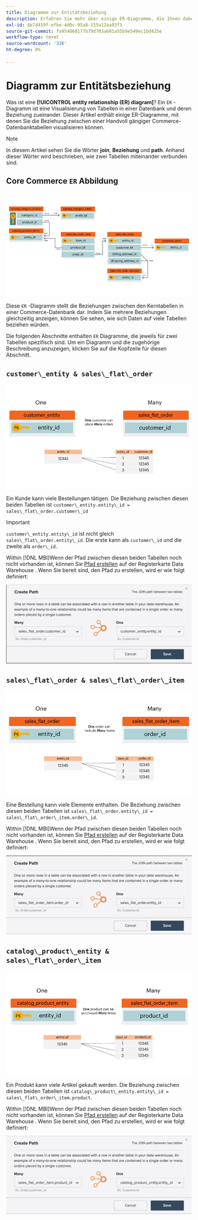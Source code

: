 ```yaml
---
title: Diagramme zur Entitätsbeziehung
description: Erfahren Sie mehr über einige ER-Diagramme, die Ihnen dabei helfen, die Beziehung zwischen einer Handvoll gängiger Commerce-Datenbanktabellen zu visualisieren.
exl-id: de7d419f-efbe-4d0c-95a8-155a12aa93f3
source-git-commit: fa954868177b79d703a601a55b9e549ec1bd425e
workflow-type: tm+mt
source-wordcount: '326'
ht-degree: 0%

---
```


# Diagramm zur Entitätsbeziehung

Was ist eine **[!UICONTROL entity relationship (ER) diagram]**? Ein `ER` -Diagramm ist eine Visualisierung von Tabellen in einer Datenbank und deren Beziehung zueinander. Dieser Artikel enthält einige ER-Diagramme, mit denen Sie die Beziehung zwischen einer Handvoll gängiger Commerce-Datenbanktabellen visualisieren können.

>[!NOTE]
>
>In diesem Artikel sehen Sie die Wörter **join**, **Beziehung** und **path**. Anhand dieser Wörter wird beschrieben, wie zwei Tabellen miteinander verbunden sind.

## Core Commerce `ER` Abbildung

![4_DB_Chart](../../assets/4_DB_Chart.png)

Diese `ER` -Diagramm stellt die Beziehungen zwischen den Kerntabellen in einer Commerce-Datenbank dar. Indem Sie mehrere Beziehungen gleichzeitig anzeigen, können Sie sehen, wie sich Daten auf viele Tabellen beziehen würden.

Die folgenden Abschnitte enthalten `ER` Diagramme, die jeweils für zwei Tabellen spezifisch sind. Um ein Diagramm und die zugehörige Beschreibung anzuzeigen, klicken Sie auf die Kopfzeile für diesen Abschnitt.

## `customer\_entity & sales\_flat\_order`

![Ein Kunde, viele Bestellungen](../../assets/2_OneCustomerManyOrders.png)

Ein Kunde kann viele Bestellungen tätigen. Die Beziehung zwischen diesen beiden Tabellen ist `customer\_entity.entity\_id = sales\_flat\_order.customer\_id`

>[!IMPORTANT]
>
>`customer\_entity.entity\_id` ist nicht gleich `sales\_flat\_order.entity\_id`. Die erste kann als `customer\_id` und die zweite als `order\_id.`

Within [!DNL MBI]Wenn der Pfad zwischen diesen beiden Tabellen noch nicht vorhanden ist, können Sie [Pfad erstellen](../data-warehouse-mgr/create-paths-calc-columns.md) auf der Registerkarte Data Warehouse . Wenn Sie bereit sind, den Pfad zu erstellen, wird er wie folgt definiert:

![](../../assets/SFO___CE_path.png)

## `sales\_flat\_order & sales\_flat\_order\_item`

![1_OneOrderManyItems](../../assets/1_OneOrderManyItems.png)

Eine Bestellung kann viele Elemente enthalten. Die Beziehung zwischen diesen beiden Tabellen ist `sales\_flat\_order.entity\_id = sales\_flat\_order\_item.order\_id`.

Within [!DNL MBI]Wenn der Pfad zwischen diesen beiden Tabellen noch nicht vorhanden ist, können Sie [Pfad erstellen](../data-warehouse-mgr/create-paths-calc-columns.md) auf der Registerkarte Data Warehouse . Wenn Sie bereit sind, den Pfad zu erstellen, wird er wie folgt definiert:

![](../../assets/SFOI___SFO_path.png)

## `catalog\_product\_entity & sales\_flat\_order\_item`

![3_OneProductManyTimes](../../assets/3_OneProductManyTimes.png)

Ein Produkt kann viele Artikel gekauft werden. Die Beziehung zwischen diesen beiden Tabellen ist `catalog\_product\_entity.entity\_id = sales\_flat\_order\_item.product`.

Within [!DNL MBI]Wenn der Pfad zwischen diesen beiden Tabellen noch nicht vorhanden ist, können Sie [Pfad erstellen](../data-warehouse-mgr/create-paths-calc-columns.md) auf der Registerkarte Data Warehouse . Wenn Sie bereit sind, den Pfad zu erstellen, wird er wie folgt definiert:

![](../../assets/SFOI___CPE_path.png)
